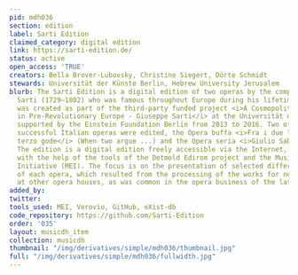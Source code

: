 ```yaml
---
pid: mdh036
section: edition
label: Sarti Edition
claimed_category: digital edition
link: https://sarti-edition.de/
status: active
open_access: 'TRUE'
creators: Bella Brover-Lubovsky, Christine Siegert, Dörte Schmidt
stewards: Universität der Künste Berlin, Hebrew University Jerusalem
blurb: The Sarti Edition is a digital edition of two operas by the composer Giuseppe
  Sarti (1729–1802) who was famous throughout Europe during his lifetime. The edition
  was created as part of the third-party funded project <i>A Cosmopolitan Composer
  in Pre-Revolutionary Europe - Giuseppe Sarti</i> at the Universität der Künste,
  supported by the Einstein Foundation Berlin from 2013 to 2016. Two of Sarti's most
  successful Italian operas were edited, the Opera buffa <i>Fra i due litiganti il
  ​​terzo gode</i> (When two argue ...) and the Opera seria <i>Giulio Sabino</i>.
  The edition is a digital edition freely accessible via the Internet, which was created
  with the help of the tools of the Detmold Edirom project and the Music Encoding
  Initiative (MEI). The focus is on the presentation of selected different versions
  of each opera, which resulted from the processing of the works for new productions
  at other opera houses, as was common in the opera business of the late 18th century.
added_by:
twitter:
tools_used: MEI, Verovio, GitHub, eXist-db
code_repository: https://github.com/Sarti-Edition
order: '035'
layout: musicdh_item
collection: musicdh
thumbnail: "/img/derivatives/simple/mdh036/thumbnail.jpg"
full: "/img/derivatives/simple/mdh036/fullwidth.jpg"
---
```

